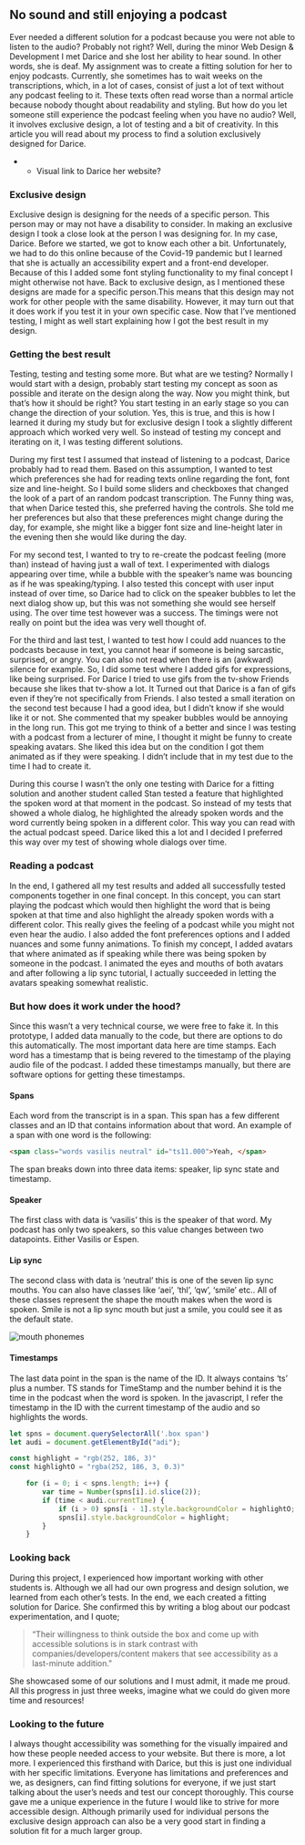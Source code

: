 ## No sound and still enjoying a podcast

Ever needed a different solution for a podcast because you were not able to listen to the audio? Probably not right? Well, during the minor Web Design & Development I met Darice and she lost her ability to hear sound. In other words, she is deaf. My assignment was to create a fitting solution for her to enjoy podcasts. Currently, she sometimes has to wait weeks on the transcriptions, which, in a lot of cases, consist of just a lot of text without any podcast feeling to it. These texts often read worse than a normal article because nobody thought about readability and styling. But how do you let someone still experience the podcast feeling when you have no audio? Well, it involves exclusive design, a lot of testing and a bit of creativity. In this article you will read about my process to find a solution exclusively designed for Darice.  
  
- - Visual link to Darice her website?  
  
### Exclusive design
Exclusive design is designing for the needs of a specific person. This person may or may not have a disability to consider. In making an exclusive design I took a close look at the person I was designing for. In my case, Darice. Before we started, we got to know each other a bit. Unfortunately, we had to do this online because of the Covid-19 pandemic but I learned that she is actually an accessibility expert and a front-end developer. Because of this I added some font styling functionality to my final concept I might otherwise not have. Back to exclusive design, as I mentioned these designs are made for a specific person.This means that this design may not work for other people with the same disability. However, it may turn out that it does work if you test it in your own specific case. Now that I’ve mentioned testing, I might as well start explaining how I got the best result in my design.

### Getting the best result
Testing, testing and testing some more. But what are we testing? Normally I would start with a design, probably start testing my concept as soon as possible and iterate on the design along the way. Now you might think, but that’s how it should be right? You start testing in an early stage so you can change the direction of your solution. Yes, this is true, and this is how I learned it during my study but for exclusive design I took a slightly different approach which worked very well. So instead of testing my concept and iterating on it, I was testing different solutions.   
  
During my first test I assumed that instead of listening to a podcast, Darice probably had to read them. Based on this assumption, I wanted to test which preferences she had for reading texts online regarding the font, font size and line-height. So I build some sliders and checkboxes that changed the look of a part of an random podcast transcription. The Funny thing was, that when Darice tested this, she preferred having the controls. She told me her preferences but also that these preferences might change during the day, for example, she might like a bigger font size and line-height later in the evening then she would like during the day.  
  
For my second test, I wanted to try to re-create the podcast feeling (more than) instead of having just a wall of text. I experimented with dialogs appearing over time, while a bubble with the speaker’s name was bouncing as if he was speaking/typing. I also tested this concept with user input instead of over time, so Darice had to click on the speaker bubbles to let the next dialog show up, but this was not something she would see herself using. The over time test however was a success. The timings were not really on point but the idea was very well thought of.   
  
For the third and last test, I wanted to test how I could add nuances to the podcasts because in text, you cannot hear if someone is being sarcastic, surprised, or angry. You can also not read when there is an (awkward) silence for example. So, I did some test where I added gifs for expressions, like being surprised. For Darice I tried to use gifs from the tv-show Friends because she likes that tv-show a lot. It Turned out that Darice is a fan of gifs even if they’re not specifically from Friends. I also tested a small iteration on the second test because I had a good idea, but I didn’t know if she would like it or not. She commented that my speaker bubbles would be annoying in the long run. This got me trying to think of a better and since I was testing with a podcast from a lecturer of mine, I thought it might be funny to create speaking avatars. She liked this idea but on the condition I got them animated as if they were speaking. I didn’t include that in my test due to the time I had to create it.  
  
During this course I wasn’t the only one testing with Darice for a fitting solution and another student called Stan tested a feature that highlighted the spoken word at that moment in the podcast. So instead of my tests that showed a whole dialog, he highlighted the already spoken words and the word currently being spoken in a different color. This way you can read with the actual podcast speed. Darice liked this a lot and I decided I preferred this way over my test of showing whole dialogs over time.  
  
### Reading a podcast
In the end, I gathered all my test results and added all successfully tested components together in one final concept. In this concept, you can start playing the podcast which would then highlight the word that is being spoken at that time and also highlight the already spoken words with a different color. This really gives the feeling of a podcast while you might not even hear the audio. I also added the font preferences options and I added nuances and some funny animations. To finish my concept, I added avatars that where animated as if speaking while there was being spoken by someone in the podcast. I animated the eyes and mouths of both avatars and after following a lip sync tutorial, I actually succeeded in letting the avatars speaking somewhat realistic.  


### But how does it work under the hood?
Since this wasn’t a very technical course, we were free to fake it. In this prototype, I added data manually to the code, but there are options to do this automatically. The most important data here are time stamps. Each word has a timestamp that is being revered to the timestamp of the playing audio file of the podcast. I added these timestamps manually, but there are software options for getting these timestamps. 

#### Spans
Each word from the transcript is in a span. This span has a few different classes and an ID that contains information about that word. An example of a span with one word is the following:
```HTML
<span class="words vasilis neutral" id="ts11.000">Yeah, </span>
```
The span breaks down into three data items: speaker, lip sync state and timestamp.

#### Speaker
The first class with data is ‘vasilis’ this is the speaker of that word. My podcast has only two speakers, so this value changes between two datapoints. Either Vasilis or Espen. 

#### Lip sync
The second class with data is ‘neutral’ this is one of the seven lip sync mouths. You can also have classes like ‘aei’, ‘thl’, ‘qw’, ‘smile’ etc.. All of these classes represent the shape the mouth makes when the word is spoken. Smile is not a lip sync mouth but just a smile, you could see it as the default state. 
  
![mouth phonemes](https://user-images.githubusercontent.com/55492381/116434004-50b4bb00-a84a-11eb-9516-4c39908e2a2e.png)  
  
#### Timestamps
The last data point in the span is the name of the ID. It always contains ‘ts’ plus a number. TS stands for TimeStamp and the number behind it is the time in the podcast when the word is spoken. In the javascript, I refer the timestamp in the ID with the current timestamp of the audio and so highlights the words.

```JAVASCRIPT
let spns = document.querySelectorAll('.box span')
let audi = document.getElementById("adi");

const highlight = "rgb(252, 186, 3)"
const highlightO = "rgba(252, 186, 3, 0.3)"

    for (i = 0; i < spns.length; i++) {
        var time = Number(spns[i].id.slice(2));
        if (time < audi.currentTime) {
            if (i > 0) spns[i - 1].style.backgroundColor = highlightO;
            spns[i].style.backgroundColor = highlight;
        }
    }
```

### Looking back
During this project, I experienced how important working with other students is. Although we all had our own progress and design solution, we learned from each other’s tests. In the end, we each created a fitting solution for Darice. She confirmed this by writing a blog about our podcast experimentation, and I quote;  
  
> “Their willingness to think outside the box and come up with accessible solutions is in stark contrast with companies/developers/content makers that see accessibility as a last-minute addition." 
  
She showcased some of our solutions and I must admit, it made me proud. All this progress in just three weeks, imagine what we could do given more time and resources!   


### Looking to the future
I always thought accessibility was something for the visually impaired and how these people needed access to your website. But there is more, a lot more. I experienced this firsthand with Darice, but this is just one individual with her specific limitations. Everyone has limitations and preferences and we, as designers, can find fitting solutions for everyone, if we just start talking about the user’s needs and test our concept thoroughly. This course gave me a unique experience in the future I would like to strive for more accessible design. Although primarily used for individual persons the exclusive design approach can also be a very good start in finding a solution fit for a much larger group.  



